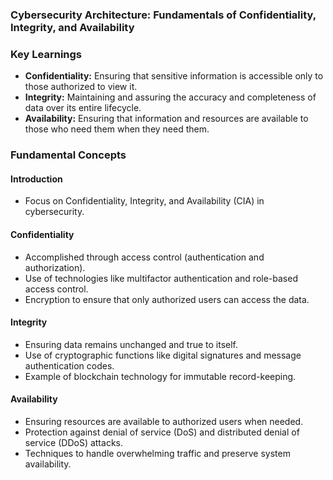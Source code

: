 ### Cybersecurity Architecture: Fundamentals of Confidentiality, Integrity, and Availability


### Key Learnings
- **Confidentiality:** Ensuring that sensitive information is accessible only to those authorized to view it.
- **Integrity:** Maintaining and assuring the accuracy and completeness of data over its entire lifecycle.
- **Availability:** Ensuring that information and resources are available to those who need them when they need them.

### Fundamental Concepts
#### Introduction
- Focus on Confidentiality, Integrity, and Availability (CIA) in cybersecurity.

#### Confidentiality
- Accomplished through access control (authentication and authorization).
- Use of technologies like multifactor authentication and role-based access control.
- Encryption to ensure that only authorized users can access the data.

#### Integrity
- Ensuring data remains unchanged and true to itself.
- Use of cryptographic functions like digital signatures and message authentication codes.
- Example of blockchain technology for immutable record-keeping.

#### Availability
- Ensuring resources are available to authorized users when needed.
- Protection against denial of service (DoS) and distributed denial of service (DDoS) attacks.
- Techniques to handle overwhelming traffic and preserve system availability.
